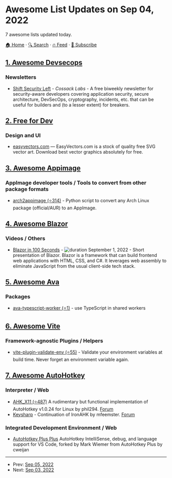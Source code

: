 # Awesome List Updates on Sep 04, 2022

7 awesome lists updated today.

[🏠 Home](/README.md) · [🔍 Search](https://test.trackawesomelist.com/search/) · [🔥 Feed](https://test.trackawesomelist.com/feed.xml) · [📮 Subscribe](https://trackawesomelist.us17.list-manage.com/subscribe?u=d2f0117aa829c83a63ec63c2f&id=36a103854c)



## [1. Awesome Devsecops](/content/TaptuIT/awesome-devsecops/README.md)

### Newsletters

*   [Shift Security Left](https://shift-security-left.curated.co/) - *Cossack Labs* - A free biweekly newsletter for security-aware developers covering application security, secure architecture, DevSecOps, cryptography, incidents, etc. that can be useful for builders and (to a lesser extent) for breakers.

## [2. Free for Dev](/content/ripienaar/free-for-dev/README.md)

### Design and UI

*   [easyvectors.com](https://easyvectors.com/) — EasyVectors.com is a stock of quality free SVG vector art. Download best vector graphics absolutely for free.

## [3. Awesome Appimage](/content/AppImageCommunity/awesome-appimage/README.md)

### AppImage developer tools / Tools to convert from other package formats

*   [arch2appimage (⭐314)](https://github.com/hanzala123/arch2appimage) - Python script to convert any Arch Linux package (official/AUR) to an AppImage.

## [4. Awesome Blazor](/content/AdrienTorris/awesome-blazor/README.md)

### Videos / Others

*   [Blazor in 100 Seconds](https://www.youtube.com/watch?v=QXxNlpjnulI) - ![duration](https://img.shields.io/badge/Duration:%20-2%20min-%230094FF?style=flat-square\&cacheSeconds=maxAge\&logo=youtube) September 1, 2022 - Short presentation of Blazor. Blazor is a framework that can build frontend web applications with HTML, CSS, and C#. It leverages web assembly to eliminate JavaScript from the usual client-side tech stack.

## [5. Awesome Ava](/content/avajs/awesome-ava/README.md)

### Packages

*   [ava-typescript-worker (⭐1)](https://github.com/seamapi/ava-typescript-worker) - use TypeScript in shared workers

## [6. Awesome Vite](/content/vitejs/awesome-vite/README.md)

### Framework-agnostic Plugins / Helpers

*   [vite-plugin-validate-env (⭐55)](https://github.com/Julien-R44/vite-plugin-validate-env) - Validate your environment variables at build time. Never forget an environment variable again.

## [7. Awesome AutoHotkey](/content/ahkscript/awesome-AutoHotkey/README.md)

### Interpreter / Web

*   [AHK\_X11 (⭐487)](https://github.com/phil294/AHK_X11) A rudimentary but functional implementation of AutoHotkey v1.0.24 for Linux by phil294. [Forum](https://www.autohotkey.com/boards/viewtopic.php?f=81\&t=106640)
*   [Keysharp](https://bitbucket.org/mfeemster/keysharp/src/master/) - Continuation of IronAHK by mfeemster. [Forum](https://www.autohotkey.com/boards/viewtopic.php?f=80\&t=77248)

### Integrated Development Environment / Web

*   [AutoHotkey Plus Plus](https://marketplace.visualstudio.com/items?itemName=mark-wiemer.vscode-autohotkey-plus-plus) AutoHotkey IntelliSense, debug, and language support for VS Code, forked by Mark Wiemer from AutoHotkey Plus by cweijan

---

- Prev: [Sep 05, 2022](/content/2022/09/05/README.md)
- Next: [Sep 03, 2022](/content/2022/09/03/README.md)
